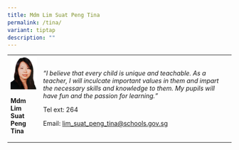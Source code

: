 ```yaml
---
title: Mdm Lim Suat Peng Tina
permalink: /tina/
variant: tiptap
description: ""
---
```

<p></p><table><tbody><tr><td rowspan="1" colspan="1"><div class="isomer-image-wrapper"><img style="width: 100%;" height="auto" width="100%" src="/images/eng6.png"></div><p><strong>Mdm Lim Suat Peng Tina</strong></p></td><td rowspan="1" colspan="1"><p><em>“I believe that every child is unique and teachable. As a teacher, I will inculcate important values in them and impart the necessary skills and knowledge to them. My pupils will have fun and the passion for learning.”</em></p><p>Tel ext: 264</p><p>Email:&nbsp;<a href="mailto:lim_suat_peng_tina@schools.gov.sg" rel="noopener noreferrer nofollow" target="_blank">lim_suat_peng_tina@schools.gov.sg</a></p></td></tr></tbody></table><p></p>